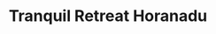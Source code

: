 ---
layout: location
title: Tranquil Retreat Horanadu
images: ["/properties/horanadu/tranquil/1.jpg","/properties/horanadu/tranquil/1.jpg"]
price: ₹1,599
area: Horanadu
rating: 5
description: Escape to serenity at Tranquil Retreat, Horanadu. Nestled amidst mist-kissed Western Ghats, our stone haven boasts breathtaking views. Unwind by the infinity pool, explore hidden trails that weave through verdant hills, or simply soak in the mountain magic. Reconnect with nature and rediscover yourself at Tranquil Retreat. Breathe in the crisp mountain air, invigorating your senses with each inhale. In the evenings, stargaze from your private balcony, letting the Milky Way wash over you with its celestial glow. Tranquil Retreat – your escape to tranquility awaits.
district: Chikmagalur
total-occupancy: 36
rooms: 8
stay-type: Resort
accomodation: [
    [Family Rooms 4, 16, 8, shop],
    [Suite Rooms 2, 8, 4, house-door], 
    [1 Dormitory Room, 8, 4, shop],
    [1 Family Dormitory Room, 6, 3, house-door]
]
pricing: [
    [BASIC PACKAGE, 1599, Stay | Activities | Breakfast | Hi-tea | Veg Snacks],
    [DORMITORY PACKAGE, 2299, Stay | Activities | All Meals | Hi-tea | Veg Snacks],
    [FAMILY ROOM PACKAGE, 2899, Stay | Activities | All Meals | Hi-tea | Veg Snacks],
    [SUITE ROOM, 3099, Stay | Activities | All Meals | Hi-tea | Veg Snacks],
]
ameneties: [
    [ lightning-fill,Power Backup],
    [ snow2,Refrigerator],
    [ wifi ,Wi-Fi],
    [ basket-fill,Laundry],
    [ p-circle-fill,Parking],
    [ binoculars-fill,Balcony],
    [ lightning-fill,Kettle],
    [ binoculars-fill,Watch Tower],
    [ hospital-fill ,Smoking Area],
    [ lightning-fill,Air Conditioning],
    [ water ,Shower],
    [ water,Swimming Pool],
    [ droplet-fill,Hot Water]
]
activities: [ 
    [ fire,Bonfire & Music],
    [ water, Water Stream],
    [ circle-fill,Mud Kabbaddi],
    [ person-walking,Estate Walk], 
    [ water, Swimming], 
    [ circle-fill,Vollyball], 
    [ person-walking,Nature Walk],
    [ binoculars-fill,Private View Point], 
    [ feather,Bird Watch], 
    [ car-front-fill,Jeep-ride]
]
locations: [Kyathanmakki Hills Station (7km), Doddannashetti Caves (8km), Panchamikallu View Point (19km), Horandu Temple(1km), Kalasa Temple(8km), Ambatheertha(7km), Hanging Bridge(9km), Soormane Falls(15km), Samse T-Estate(13 Km), Elaneer Falls(16km), Kudremukh (30km) ]
breakfast: [Neer Dosa, item2, item3, item4]
lunch: [item1, item2, item3, item4]
dinner: [item1, item2, item3, item4]
tnc: ["Yes","Yes","Yes", "Yes", 12:00PM-11:00AM]
---